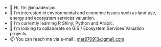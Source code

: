 - 👋 Hi, I’m @maaderojas
- 👀 I’m interested in environmental and economic issues such as land use, energy and ecosystem services valuation. 
- 🌱 I’m currently learning R Shiny, Python and Arabic. 
- 💞️ I’m looking to collaborate on GIS / Ecosystem Services Valuation projects. 
- 📫 You can reach me via e-mail : mar970913@gmail.com 

<!---
maaderojas/maaderojas is a ✨ special ✨ repository because its `README.md` (this file) appears on your GitHub profile.
You can click the Preview link to take a look at your changes.
--->
